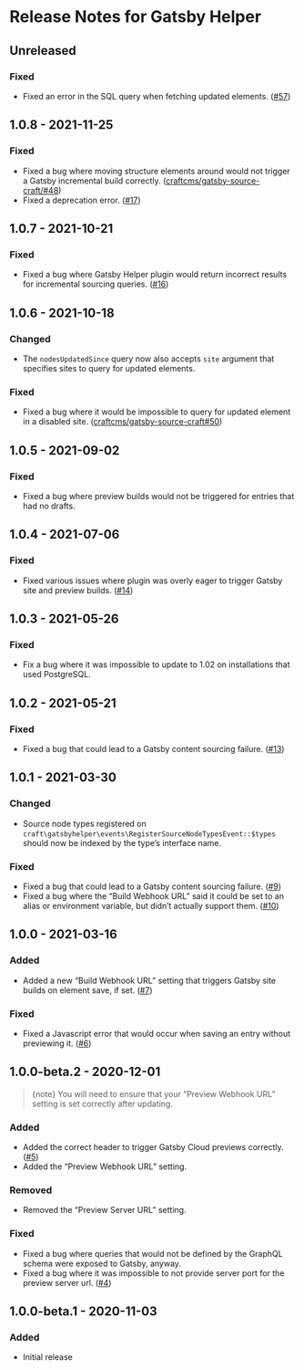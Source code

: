 # Release Notes for Gatsby Helper

## Unreleased

### Fixed
- Fixed an error in the SQL query when fetching updated elements. ([#57](https://github.com/craftcms/gatsby-source-craft/issues/57))

## 1.0.8 - 2021-11-25

### Fixed
- Fixed a bug where moving structure elements around would not trigger a Gatsby incremental build correctly. ([craftcms/gatsby-source-craft/#48](https://github.com/craftcms/gatsby-source-craft/issues/48))
- Fixed a deprecation error. ([#17](https://github.com/craftcms/gatsby-helper/issues/17))

## 1.0.7 - 2021-10-21

### Fixed
- Fixed a bug where Gatsby Helper plugin would return incorrect results for incremental sourcing queries. ([#16](https://github.com/craftcms/gatsby-helper/issues/16))

## 1.0.6 - 2021-10-18

### Changed
- The `nodesUpdatedSince` query now also accepts `site` argument that specifies sites to query for updated elements.

### Fixed
- Fixed a bug where it would be impossible to query for updated element in a disabled site. ([craftcms/gatsby-source-craft#50](https://github.com/craftcms/gatsby-source-craft/issues/50))

## 1.0.5 - 2021-09-02

### Fixed
- Fixed a bug where preview builds would not be triggered for entries that had no drafts.

## 1.0.4 - 2021-07-06

### Fixed
- Fixed various issues where plugin was overly eager to trigger Gatsby site and preview builds. ([#14](https://github.com/craftcms/gatsby-helper/issues/14))

## 1.0.3 - 2021-05-26

### Fixed
- Fix a bug where it was impossible to update to 1.02 on installations that used PostgreSQL.

## 1.0.2 - 2021-05-21

### Fixed
- Fixed a bug that could lead to a Gatsby content sourcing failure. ([#13](https://github.com/craftcms/gatsby-helper/issues/13))

## 1.0.1 - 2021-03-30

### Changed
- Source node types registered on `craft\gatsbyhelper\events\RegisterSourceNodeTypesEvent::$types` should now be indexed by the type’s interface name.

### Fixed
- Fixed a bug that could lead to a Gatsby content sourcing failure. ([#9](https://github.com/craftcms/gatsby-helper/issues/9))
- Fixed a bug where the “Build Webhook URL” said it could be set to an alias or environment variable, but didn’t actually support them. ([#10](https://github.com/craftcms/gatsby-helper/pull/10))

## 1.0.0 - 2021-03-16

### Added
- Added a new “Build Webhook URL” setting that triggers Gatsby site builds on element save, if set. ([#7](https://github.com/craftcms/gatsby-helper/issues/7))

### Fixed
- Fixed a Javascript error that would occur when saving an entry without previewing it. ([#6](https://github.com/craftcms/gatsby-helper/issues/6))

## 1.0.0-beta.2 - 2020-12-01

> {note} You will need to ensure that your “Preview Webhook URL” setting is set correctly after updating.

### Added
- Added the correct header to trigger Gatsby Cloud previews correctly. ([#5](https://github.com/craftcms/gatsby-helper/issues/5))
- Added the “Preview Webhook URL” setting.

### Removed
- Removed the “Preview Server URL” setting.

### Fixed
- Fixed a bug where queries that would not be defined by the GraphQL schema were exposed to Gatsby, anyway.
- Fixed a bug where it was impossible to not provide server port for the preview server url. ([#4](https://github.com/craftcms/gatsby-helper/issues/4))

## 1.0.0-beta.1 - 2020-11-03

### Added
- Initial release
